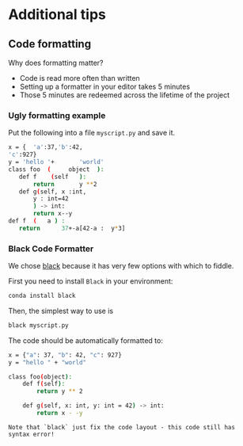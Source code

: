 # Additional tips

## Code formatting

Why does formatting matter?

- Code is read more often than written
- Setting up a formatter in your editor takes 5 minutes
- Those 5 minutes are redeemed across the lifetime of the project

### Ugly formatting example

Put the following into a file `myscript.py` and save it.

```bash
x = {  'a':37,'b':42,
'c':927}
y = 'hello '+       'world'
class foo  (     object  ):
   def f    (self   ):
       return       y **2
   def g(self, x :int,
       y : int=42
       ) -> int:
       return x--y
def f  (   a ) :
   return      37+-a[42-a :  y*3]
```

### Black Code Formatter

We chose [black](https://pypi.org/project/black/) because it has very few
options with which to fiddle.

First you need to install `Black` in your environment:

```bash
conda install black
```

Then, the simplest way to use is

```bash
black myscript.py
```

The code should be automatically formatted to:

```bash
x = {"a": 37, "b": 42, "c": 927}
y = "hello " + "world"

class foo(object):
    def f(self):
        return y ** 2

    def g(self, x: int, y: int = 42) -> int:
        return x - -y
```

```{warning}
Note that `black` just fix the code layout - this code still has syntax error!
```
